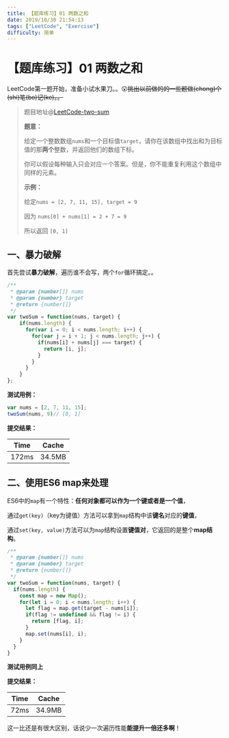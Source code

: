 ```yaml
---
title: 【题库练习】01 两数之和
date: 2019/10/30 21:54:13
tags: ["LeetCode", "Exercise"]
difficulty: 简单
---
```


# 【题库练习】01 两数之和
<ClientOnly>
  <display-bar :displayData="$frontmatter"></display-bar>
</ClientOnly>

LeetCode第一题开始，准备小试水果刀。。😮~~挑出以前做的的一些题做(chong)个(shi)笔(bo)记(ke)。。~~

> 题目地址@[LeetCode-two-sum](https://leetcode-cn.com/problems/two-sum/)
>
> **题意：**
>
> 给定一个整数数组`nums`和一个目标值`target`，请你在该数组中找出和为目标值的那**两个**整数，并返回他们的数组下标。
>
> 你可以假设每种输入只会对应一个答案。但是，你不能重复利用这个数组中同样的元素。
>
> **示例：**
>
> 给定`nums = [2, 7, 11, 15], target = 9`
>
> 因为 `nums[0] + nums[1] = 2 + 7 = 9`
>
> 所以返回 `[0, 1]`

## 一、暴力破解

首先尝试**暴力破解**，遍历谁不会写，两个`for`循环搞定。。

```js
/**
 * @param {number[]} nums
 * @param {number} target
 * @return {number[]}
 */
var twoSum = function(nums, target) {
    if(nums.length) {
      for(var i = 0; i < nums.length; i++) {
        for(var j = i + 1; j < nums.length; j++) {
          if(nums[i] + nums[j] === target) {
            return [i, j];
          }
        }
      }
    }
};
```

**测试用例：**

```js
var nums = [2, 7, 11, 15];
twoSum(nums, 9)// [0, 1]
```

**提交结果：**

| Time  | Cache  |
| ----- | ------ |
| 172ms | 34.5MB |

## 二、使用ES6 map来处理

ES6中的`map`有一个特性：**任何对象都可以作为一个键或者是一个值**，

通过`get(key)`（key为键值）方法可以拿到`map`结构中该**键名**对应的**键值**，

通过`set(key, value)`方法可以为`map`结构设置**键值对**，它返回的是整个**map结构**。

```js
/**
 * @param {number[]} nums
 * @param {number} target
 * @return {number[]}
 */
var twoSum = function(nums, target) {
  if(nums.length) {
    const map = new Map();
    for(let i = 0; i < nums.length; i++) {
      let flag = map.get(target - nums[i]);
      if(flag != undefined && flag != i) {
        return [flag, i];
      }
      map.set(nums[i], i);
    }
  }
}
```

**测试用例同上**

**提交结果：**

| Time | Cache  |
| ---- | ------ |
| 72ms | 34.9MB |

这一比还是有很大区别，话说少一次遍历性能**能提升一倍还多啊**！